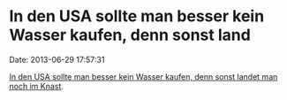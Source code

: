 In den USA sollte man besser kein Wasser kaufen, denn sonst land
================================================================

Date: 2013-06-29 17:57:31

[In den USA sollte man besser kein Wasser kaufen, denn sonst landet man
noch im
Knast](http://www.timesdispatch.com/news/state-regional/bottled-water-purchase-leads-to-night-in-jail-for-u/article_45498018-e019-11e2-b98a-001a4bcf6878.html).
